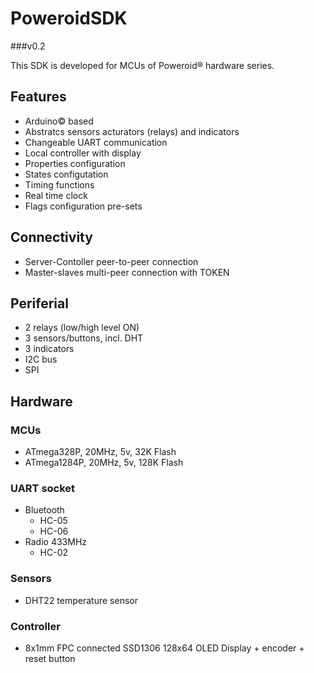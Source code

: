 # PoweroidSDK
###v0.2

This SDK is developed for MCUs of Poweroid® hardware series.

## Features
* Arduino© based
* Abstratcs sensors acturators (relays) and indicators
* Changeable UART communication
* Local controller with display
* Properties configuration
* States configutation
* Timing functions
* Real time clock
* Flags configuration pre-sets

## Connectivity
* Server-Contoller peer-to-peer connection
* Master-slaves multi-peer connection with TOKEN

## Periferial
* 2 relays (low/high level ON)
* 3 sensors/buttons, incl. DHT
* 3 indicators
* I2C bus
* SPI

## Hardware
### MCUs
* ATmega328P, 20MHz, 5v, 32K Flash
* ATmega1284P, 20MHz, 5v, 128K Flash
### UART socket
* Bluetooth
  * HC-05
  * HC-06
* Radio 433MHz
  * HC-02
### Sensors
* DHT22 temperature sensor
### Controller
* 8x1mm FPC connected SSD1306 128x64 OLED Display + encoder + reset button
